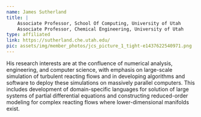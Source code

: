 ```yaml
---
name: James Sutherland
title: |
    Associate Professor, School Of Computing, University of Utah
    Associate Professor, Chemical Engineering, University of Utah
type: affiliated
link: https://sutherland.che.utah.edu/
pic: assets/img/member_photos/jcs_picture_1_tight-e1437622540971.png
---
```


His research interests are at the confluence of numerical analysis, engineering, and computer science, with emphasis on large-scale simulation of turbulent reacting flows and in developing algorithms and software to deploy these simulations on massively parallel computers. This includes development of domain-specific languages for solution of large systems of partial differential equations and constructing reduced-order modeling for complex reacting flows where lower-dimensional manifolds exist.
